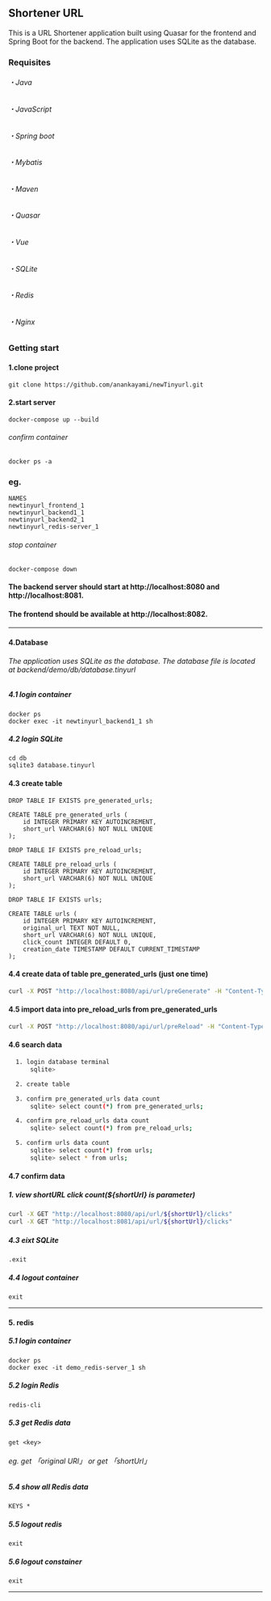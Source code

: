  ## Shortener URL
This is a URL Shortener application built using Quasar for the frontend and Spring Boot for the backend. The application uses SQLite as the database.
###   Requisites
######      ・Java 
######      ・JavaScript
######      ・Spring boot
######      ・Mybatis
######      ・Maven
######      ・Quasar
######      ・Vue
######      ・SQLite
######      ・Redis
######      ・Nginx

### Getting start
####    1.clone project 
```
git clone https://github.com/anankayami/newTinyurl.git
```

####    2.start server
```
docker-compose up --build
```
###### confirm container
```
docker ps -a
```
### eg.
```
NAMES
newtinyurl_frontend_1
newtinyurl_backend1_1
newtinyurl_backend2_1
newtinyurl_redis-server_1
```

###### stop container
```
docker-compose down 
```

#### The backend server should start at http://localhost:8080 and http://localhost:8081.

####  The frontend should be available at http://localhost:8082.

---------------------------------------------------------------------------------

####    4.Database
###### The application uses SQLite as the database. The database file is located at backend/demo/db/database.tinyurl
#####   4.1 login container
```
docker ps
docker exec -it newtinyurl_backend1_1 sh
```
#####  4.2 login SQLite
```
cd db
sqlite3 database.tinyurl
```
####  4.3 create table
```hash
DROP TABLE IF EXISTS pre_generated_urls;

CREATE TABLE pre_generated_urls (
    id INTEGER PRIMARY KEY AUTOINCREMENT,
    short_url VARCHAR(6) NOT NULL UNIQUE
);

DROP TABLE IF EXISTS pre_reload_urls;

CREATE TABLE pre_reload_urls (
    id INTEGER PRIMARY KEY AUTOINCREMENT,
    short_url VARCHAR(6) NOT NULL UNIQUE
);

DROP TABLE IF EXISTS urls;

CREATE TABLE urls (
    id INTEGER PRIMARY KEY AUTOINCREMENT,
    original_url TEXT NOT NULL,
    short_url VARCHAR(6) NOT NULL UNIQUE,
    click_count INTEGER DEFAULT 0,
    creation_date TIMESTAMP DEFAULT CURRENT_TIMESTAMP
);
```

#### 4.4  create data of table pre_generated_urls (just one time)
``` bash
curl -X POST "http://localhost:8080/api/url/preGenerate" -H "Content-Type: application/json"
```

#### 4.5 import data into pre_reload_urls from pre_generated_urls
```bash
curl -X POST "http://localhost:8080/api/url/preReload" -H "Content-Type: application/json"
```
####   4.6  search data
```bash
  1. login database terminal
      sqlite>

  2. create table

  3. confirm pre_generated_urls data count
      sqlite> select count(*) from pre_generated_urls;

  4. confirm pre_reload_urls data count
      sqlite> select count(*) from pre_reload_urls;

  5. confirm urls data count
      sqlite> select count(*) from urls;
      sqlite> select * from urls;
```
#### 4.7 confirm data
##### 1. view shortURL click count(${shortUrl} is parameter)
```bash
curl -X GET "http://localhost:8080/api/url/${shortUrl}/clicks"
curl -X GET "http://localhost:8081/api/url/${shortUrl}/clicks" 
```

#####   4.3 eixt SQLite
```
.exit
```
#####   4.4 logout container
```
exit
```
-----------------------------------------------

#### 5. redis
#####   5.1 login container
```
docker ps
docker exec -it demo_redis-server_1 sh
```
#####   5.2 login Redis
```
redis-cli
```
#####   5.3 get Redis data
```
get <key>
```
###### eg. get 「original URl」  or get 「shortUrl」

#####   5.4 show all Redis data
```
KEYS *
```
#####   5.5  logout redis
```
exit
```
#####   5.6  logout constainer
```
exit
```

------------------------------------------------------------



